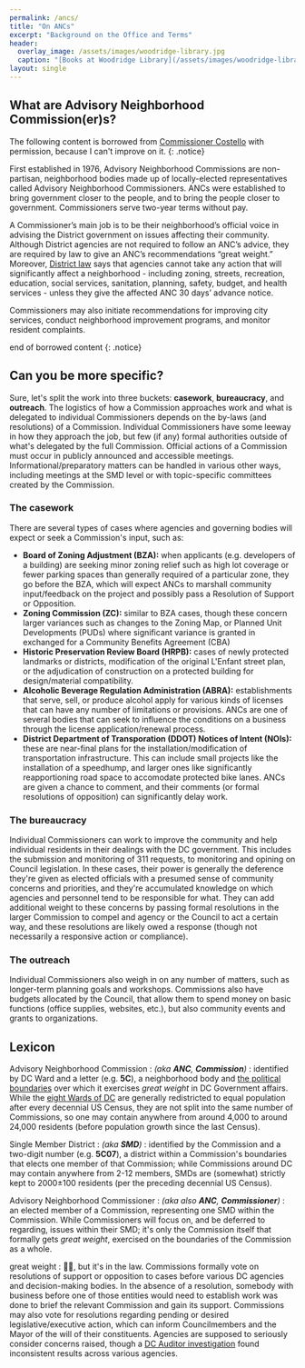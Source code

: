 ```yaml
---
permalink: /ancs/
title: "On ANCs"
excerpt: "Background on the Office and Terms"
header:
  overlay_image: /assets/images/woodridge-library.jpg
  caption: "[Books at Woodridge Library](/assets/images/woodridge-library.jpg)"
layout: single
---
```

## What are Advisory Neighborhood Commission(er)s?
The following content is borrowed from [Commissioner Costello](https://anc5b05.com/faqs) with permission, because I can't improve on it.
{: .notice}

First established in 1976, Advisory Neighborhood Commissions are non-partisan, neighborhood bodies made up of locally-elected representatives called Advisory Neighborhood Commissioners. ANCs were established to bring government closer to the people, and to bring the people closer to government. Commissioners serve two-year terms without pay. 

A Commissioner’s main job is to be their neighborhood’s official voice in advising the District government on issues affecting their community. Although District agencies are not required to follow an ANC’s advice, they are required by law to give an ANC’s recommendations “great weight.” Moreover, [District law](https://code.dccouncil.us/us/dc/council/code/sections/1-309.10.html) says that agencies cannot take any action that will significantly affect a neighborhood - including zoning, streets, recreation, education, social services, sanitation, planning, safety, budget, and health services - unless they give the affected ANC 30 days’ advance notice.  

Commissioners may also initiate recommendations for improving city services, conduct neighborhood improvement programs, and monitor resident complaints.  

end of borrowed content
{: .notice}

## Can you be more specific?
Sure, let's split the work into three buckets: **casework**, **bureaucracy**, and **outreach**. The logistics of how a Commission approaches work and what is delegated to individual Commissioners depends on the by-laws (and resolutions) of a Commission. Individual Commissioners have some leeway in how they approach the job, but few (if any) formal authorities outside of what's delegated by the full Commission. Official actions of a Commission must occur in publicly announced and accessible meetings. Informational/preparatory matters can be handled in various other ways, including meetings at the SMD level or with topic-specific committees created by the Commission.

### The casework
There are several types of cases where agencies and governing bodies will expect or seek a Commission's input, such as:
- **Board of Zoning Adjustment (BZA):** when applicants (e.g. developers of a building) are seeking minor zoning relief such as high lot coverage or fewer parking spaces than generally required of a particular zone, they go before the BZA, which will expect ANCs to marshall community input/feedback on the project and possibly pass a Resolution of Support or Opposition.
- **Zoning Commission (ZC):** similar to BZA cases, though these concern larger variances such as changes to the Zoning Map, or Planned Unit Developments (PUDs) where significant variance is granted in exchanged for a Community Benefits Agreement (CBA)
- **Historic Preservation Review Board (HRPB):** cases of newly protected landmarks or districts, modification of the original L'Enfant street plan, or the adjudication of construction on a protected building for design/material compatibility.
- **Alcoholic Beverage Regulation Administration (ABRA):** establishments that serve, sell, or produce alcohol apply for various kinds of licenses that can have any number of limitations or provisions. ANCs are one of several bodies that can seek to influence the conditions on a business through the license application/renewal process.
- **District Department of Transporation (DDOT) Notices of Intent (NOIs):** these are near-final plans for the installation/modification of transportation infrastructure. This can include small projects like the installation of a speedhump, and larger ones like significantly reapportioning road space to accomodate protected bike lanes. ANCs are given a chance to comment, and their comments (or formal resolutions of opposition) can significantly delay work.

### The bureaucracy
Individual Commissioners can work to improve the community and help individual residents in their dealings with the DC government. This includes the submission and monitoring of 311 requests, to monitoring and opining on Council legislation. In these cases, their power is generally the deference they're given as elected officials with a presumed sense of community concerns and priorities, and they're accumulated knowledge on which agencies and personnel tend to be responsible for what. They can add additional weight to these concerns by passing formal resolutions in the larger Commission to compel and agency or the Council to act a certain way, and these resolutions are likely owed a response (though not necessarily a responsive action or compliance).

### The outreach
Individual Commissioners also weigh in on any number of matters, such as longer-term planning goals and workshops. Commissions also have budgets allocated by the Council, that allow them to spend money on basic functions (office supplies, websites, etc.), but also community events and grants to organizations.

## Lexicon
Advisory Neighborhood Commission
: *(aka **ANC**, **Commission**)*
: identified by DC Ward and a letter (e.g. **5C**), a neighborhood body and [the political boundaries](https://opendata.dc.gov/datasets/advisory-neighborhood-commissions-from-2023/explore) over which it exercises *great weight* in DC Government affairs. While the [eight Wards of DC](https://opendata.dc.gov/datasets/wards-from-2022) are generally redistricted to equal population after every decennial US Census, they are not split into the same number of Commissions, so one may contain anywhere from around 4,000 to around 24,000 residents (before population growth since the last Census).

Single Member District
: *(aka **SMD**)*
: identified by the Commission and a two-digit number (e.g. **5C07**), a district within a Commission's boundaries that elects one member of that Commission; while Commissions around DC may contain anywhere from 2-12 members, SMDs are (somewhat) strictly kept to 2000±100 residents (per the preceding decennial US Census).

Advisory Neighborhood Commissioner
: *(aka also **ANC**, **Commissioner**)*
: an elected member of a Commission, representing one SMD within the Commission. While Commissioners will focus on, and be deferred to regarding, issues within their SMD; it's only the Commission itself that formally gets *great weight*, exercised on the boundaries of the Commission as a whole.

great weight
: 🤷🏽, but it's in the law. Commissions formally vote on resolutions of support or opposition to cases before various DC agencies and decision-making bodies. In the absence of a resolution, somebody with business before one of those entities would need to establish work was done to brief the relevant Commission and gain its support. Commissions may also vote for resolutions regarding pending or desired legislative/executive action, which can inform Councilmembers and the Mayor of the will of their constituents. Agencies are supposed to seriously consider concerns raised, though a [DC Auditor investigation](https://dcauditor.org/report/are-ancs-given-great-weight/) found inconsistent results across various agencies.
